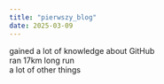 ```yaml
---
title: "pierwszy_blog"
date: 2025-03-09
---
```

gained a lot of knowledge about GitHub <br>
ran 17km long run <br>
a lot of other things

